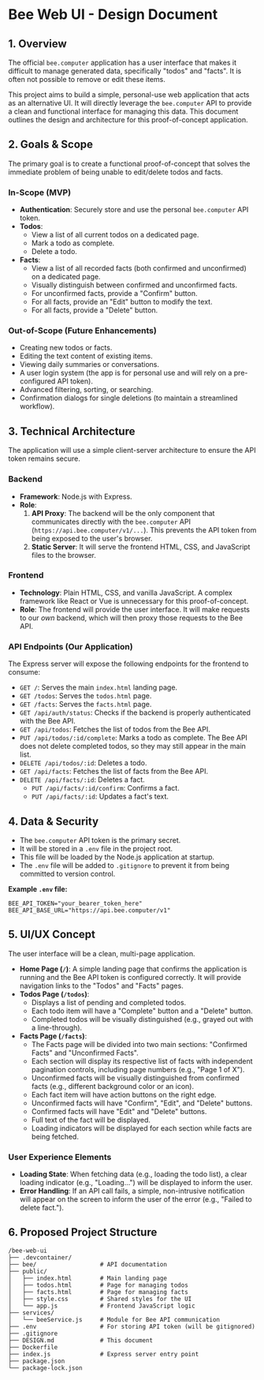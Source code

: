 # Bee Web UI - Design Document

## 1. Overview

The official `bee.computer` application has a user interface that makes it difficult to manage generated data, specifically "todos" and "facts". It is often not possible to remove or edit these items.

This project aims to build a simple, personal-use web application that acts as an alternative UI. It will directly leverage the `bee.computer` API to provide a clean and functional interface for managing this data. This document outlines the design and architecture for this proof-of-concept application.

## 2. Goals & Scope

The primary goal is to create a functional proof-of-concept that solves the immediate problem of being unable to edit/delete todos and facts.

### In-Scope (MVP)

-   **Authentication**: Securely store and use the personal `bee.computer` API token.
-   **Todos**:
    -   View a list of all current todos on a dedicated page.
    -   Mark a todo as complete.
    -   Delete a todo.
-   **Facts**:
    -   View a list of all recorded facts (both confirmed and unconfirmed) on a dedicated page.
    -   Visually distinguish between confirmed and unconfirmed facts.
    -   For unconfirmed facts, provide a "Confirm" button.
    -   For all facts, provide an "Edit" button to modify the text.
    -   For all facts, provide a "Delete" button.

### Out-of-Scope (Future Enhancements)

-   Creating new todos or facts.
-   Editing the text content of existing items.
-   Viewing daily summaries or conversations.
-   A user login system (the app is for personal use and will rely on a pre-configured API token).
-   Advanced filtering, sorting, or searching.
-   Confirmation dialogs for single deletions (to maintain a streamlined workflow).

## 3. Technical Architecture

The application will use a simple client-server architecture to ensure the API token remains secure.

### Backend

-   **Framework**: Node.js with Express.
-   **Role**:
    1.  **API Proxy**: The backend will be the only component that communicates directly with the `bee.computer` API (`https://api.bee.computer/v1/...`). This prevents the API token from being exposed to the user's browser.
    2.  **Static Server**: It will serve the frontend HTML, CSS, and JavaScript files to the browser.

### Frontend

-   **Technology**: Plain HTML, CSS, and vanilla JavaScript. A complex framework like React or Vue is unnecessary for this proof-of-concept.
-   **Role**: The frontend will provide the user interface. It will make requests to our *own* backend, which will then proxy those requests to the Bee API.

### API Endpoints (Our Application)

The Express server will expose the following endpoints for the frontend to consume:

-   `GET /`: Serves the main `index.html` landing page.
-   `GET /todos`: Serves the `todos.html` page.
-   `GET /facts`: Serves the `facts.html` page.
-   `GET /api/auth/status`: Checks if the backend is properly authenticated with the Bee API.
-   `GET /api/todos`: Fetches the list of todos from the Bee API.
-   `PUT /api/todos/:id/complete`: Marks a todo as complete. The Bee API does not delete completed todos, so they may still appear in the main list.
-   `DELETE /api/todos/:id`: Deletes a todo.
-   `GET /api/facts`: Fetches the list of facts from the Bee API.
-   `DELETE /api/facts/:id`: Deletes a fact.
    -   `PUT /api/facts/:id/confirm`: Confirms a fact.
    -   `PUT /api/facts/:id`: Updates a fact's text.

## 4. Data & Security

-   The `bee.computer` API token is the primary secret.
-   It will be stored in a `.env` file in the project root.
-   This file will be loaded by the Node.js application at startup.
-   The `.env` file will be added to `.gitignore` to prevent it from being committed to version control.

**Example `.env` file:**

```
BEE_API_TOKEN="your_bearer_token_here"
BEE_API_BASE_URL="https://api.bee.computer/v1"
```

## 5. UI/UX Concept

The user interface will be a clean, multi-page application.

-   **Home Page (`/`)**: A simple landing page that confirms the application is running and the Bee API token is configured correctly. It will provide navigation links to the "Todos" and "Facts" pages.
-   **Todos Page (`/todos`)**:
    -   Displays a list of pending and completed todos.
    -   Each todo item will have a "Complete" button and a "Delete" button.
    -   Completed todos will be visually distinguished (e.g., grayed out with a line-through).
-   **Facts Page (`/facts`)**:
    -   The Facts page will be divided into two main sections: "Confirmed Facts" and "Unconfirmed Facts".
    -   Each section will display its respective list of facts with independent pagination controls, including page numbers (e.g., "Page 1 of X").
    -   Unconfirmed facts will be visually distinguished from confirmed facts (e.g., different background color or an icon).
    -   Each fact item will have action buttons on the right edge.
    -   Unconfirmed facts will have "Confirm", "Edit", and "Delete" buttons.
    -   Confirmed facts will have "Edit" and "Delete" buttons.
    -   Full text of the fact will be displayed.
    -   Loading indicators will be displayed for each section while facts are being fetched.

### User Experience Elements

-   **Loading State**: When fetching data (e.g., loading the todo list), a clear loading indicator (e.g., "Loading...") will be displayed to inform the user.
-   **Error Handling**: If an API call fails, a simple, non-intrusive notification will appear on the screen to inform the user of the error (e.g., "Failed to delete fact.").

## 6. Proposed Project Structure

```
/bee-web-ui
├── .devcontainer/
├── bee/                  # API documentation
├── public/
│   ├── index.html        # Main landing page
│   ├── todos.html        # Page for managing todos
│   ├── facts.html        # Page for managing facts
│   ├── style.css         # Shared styles for the UI
│   └── app.js            # Frontend JavaScript logic
├── services/
│   └── beeService.js     # Module for Bee API communication
├── .env                  # For storing API token (will be gitignored)
├── .gitignore
├── DESIGN.md             # This document
├── Dockerfile
├── index.js              # Express server entry point
├── package.json
└── package-lock.json
```